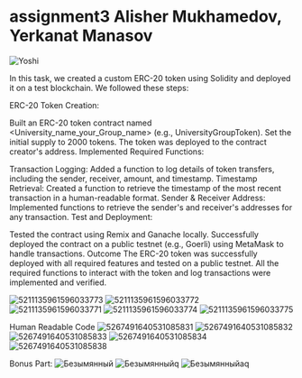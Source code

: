 # assignment3 Alisher Mukhamedov, Yerkanat Manasov

![Yoshi](https://github.com/user-attachments/assets/e5a8ee47-b247-4602-a5ae-0b9e38fd8505)




In this task, we created a custom ERC-20 token using Solidity and deployed it on a test blockchain. We followed these steps:

ERC-20 Token Creation:

Built an ERC-20 token contract named <University_name_your_Group_name> (e.g., UniversityGroupToken).
Set the initial supply to 2000 tokens.
The token was deployed to the contract creator's address.
Implemented Required Functions:

Transaction Logging: Added a function to log details of token transfers, including the sender, receiver, amount, and timestamp.
Timestamp Retrieval: Created a function to retrieve the timestamp of the most recent transaction in a human-readable format.
Sender & Receiver Address: Implemented functions to retrieve the sender's and receiver's addresses for any transaction.
Test and Deployment:

Tested the contract using Remix and Ganache locally.
Successfully deployed the contract on a public testnet (e.g., Goerli) using MetaMask to handle transactions.
Outcome
The ERC-20 token was successfully deployed with all required features and tested on a public testnet.
All the required functions to interact with the token and log transactions were implemented and verified.


![5211135961596033773](https://github.com/user-attachments/assets/d9b229d3-3165-4956-bf46-5efabd90f617)
![5211135961596033772](https://github.com/user-attachments/assets/351362ce-8130-4448-b691-b2351a60d790)
![5211135961596033771](https://github.com/user-attachments/assets/6fbe2892-fdf8-42f8-99ea-08d5919cecba)
![5211135961596033774](https://github.com/user-attachments/assets/f9a74247-3e9b-4e4d-9ceb-abf1263ab3f0)
![5211135961596033775](https://github.com/user-attachments/assets/f5b14548-0f77-43d2-a15d-fa277fb2e257)

Human Readable Code 
![5267491640531085831](https://github.com/user-attachments/assets/dfab799c-9445-465f-a91d-0c0d100020a1)
![5267491640531085832](https://github.com/user-attachments/assets/b60f6a06-2023-42b5-bcd7-0484750026a6)
![5267491640531085833](https://github.com/user-attachments/assets/41c54dc0-e608-452a-a4f4-7b0cd0ce50eb)
![5267491640531085834](https://github.com/user-attachments/assets/b8419d4b-00c1-445f-8a1b-c9bc06d6971b)
![5267491640531085838](https://github.com/user-attachments/assets/55f94115-c2e4-481f-b182-6b1ecccb8b95)

Bonus Part:
![Безымянный](https://github.com/user-attachments/assets/b2a82b7b-cf14-458d-9bcc-299d564d4407)
![Безымянныйq](https://github.com/user-attachments/assets/84b2f733-018a-4418-9e8b-ce06d4676741)
![Безымянныйaq](https://github.com/user-attachments/assets/9108c428-b77b-40ff-b120-4d8505d39b33)







